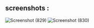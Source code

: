 ## screenshots :
![Screenshot (829)](https://github.com/user-attachments/assets/cbd20dda-3c6c-46bf-aaf3-c8197f31ec80)
![Screenshot (830)](https://github.com/user-attachments/assets/1273a5ea-659e-4d7e-bebb-6564dde89d8d)
